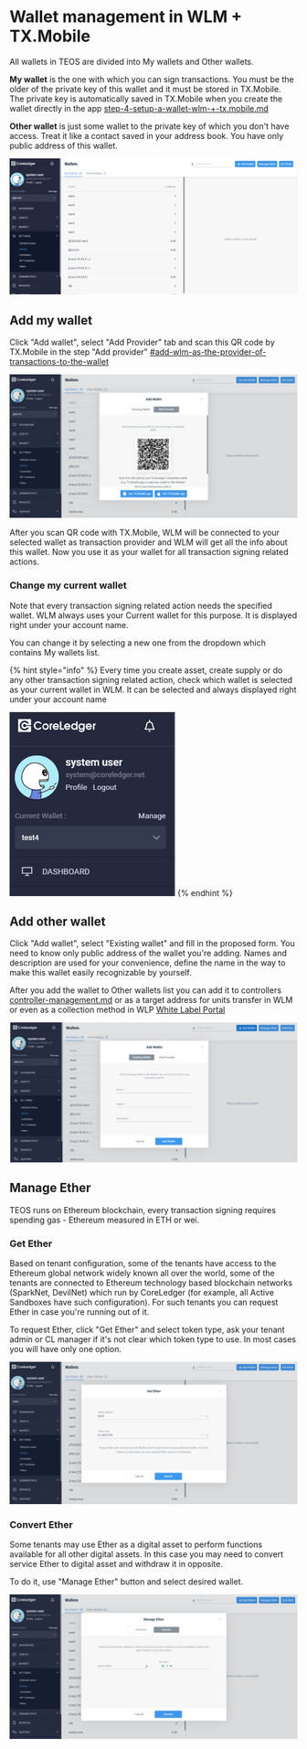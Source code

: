 # Wallet management in WLM + TX.Mobile

All wallets in TEOS are divided into My wallets and Other wallets.

**My wallet** is the one with which you can sign transactions. You must be the older of the private key of this wallet and it must be stored in TX.Mobile. The private key is automatically saved in TX.Mobile when you create the wallet directly in the app [step-4-setup-a-wallet-wlm-+-tx.mobile.md](../../where-to-start/step-4-setup-a-wallet-wlm-+-tx.mobile.md "mention")

**Other wallet** is just some wallet to the private key of which you don't have access. Treat it like a contact saved in your address book. You have only public address of this wallet.

![](<../../.gitbook/assets/image (5).png>)

## Add my wallet

Click "Add wallet", select "Add Provider" tab and scan this QR code by TX.Mobile in the step "Add provider" [#add-wlm-as-the-provider-of-transactions-to-the-wallet](../../where-to-start/step-4-setup-a-wallet-wlm-+-tx.mobile.md#add-wlm-as-the-provider-of-transactions-to-the-wallet "mention")

![](<../../.gitbook/assets/image (46).png>)

After you scan QR code with TX.Mobile, WLM will be connected to your selected wallet as transaction provider and WLM will get all the info about this wallet. Now you use it as your wallet for all transaction signing related actions.

### Change my current wallet

Note that every transaction signing related action needs the specified wallet. WLM always uses your Current wallet for this purpose. It is displayed right under your account name.

You can change it by selecting a new one from the dropdown which contains My wallets list.

{% hint style="info" %}
Every time you create asset, create supply or do any other transaction signing related action, check which wallet is selected as your current wallet in WLM. It can be selected and always displayed right under your account name

![](<../../.gitbook/assets/image (43).png>)
{% endhint %}

## Add other wallet

Click "Add wallet", select "Existing wallet" and fill in the proposed form. You need to know only public address of the wallet you're adding. Names and description are used for your convenience, define the name in the way to make this wallet easily recognizable by yourself.

After you add the wallet to Other wallets list you can add it to controllers [controller-management.md](../controller-management.md "mention") or as a target address for units transfer in WLM or even as a collection method in WLP [White Label Portal](https://app.gitbook.com/o/ZaeNizhnU47lCcTSk7wB/s/iTYqY7GQFlQO0s8Vbk2r/ "mention")

![](<../../.gitbook/assets/image (71).png>)

## Manage Ether

TEOS runs on Ethereum blockchain, every transaction signing requires spending gas - Ethereum measured in ETH or wei.

### Get Ether

Based on tenant configuration, some of the tenants have access to the Ethereum global network widely known all over the world, some of the tenants are connected to Ethereum technology based blockchain networks (SparkNet, DevilNet) which run by CoreLedger (for example, all Active Sandboxes have such configuration). For such tenants you can request Ether in case you're running out of it.

To request Ether, click "Get Ether" and select token type, ask your tenant admin or CL manager if it's not clear which token type to use. In most cases you will have only one option.

![](<../../.gitbook/assets/image (8).png>)

### Convert Ether&#x20;

Some tenants may use Ether as a digital asset to perform functions available for all other digital assets. In this case you may need to convert service Ether to digital asset and withdraw it in opposite.

To do it, use "Manage Ether" button and select desired wallet.

![](<../../.gitbook/assets/image (68).png>)

